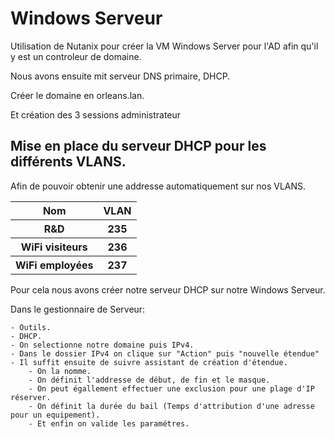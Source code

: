 # Windows Serveur

Utilisation de Nutanix pour créer la VM Windows Server pour l'AD afin qu'il y est un controleur de domaine. <br>

Nous avons ensuite mit serveur DNS primaire, DHCP.<br>

Créer le domaine en orleans.lan.<br>

Et création des 3 sessions administrateur 


## Mise en place du serveur DHCP pour les différents VLANS.
    
Afin de pouvoir obtenir une addresse automatiquement sur nos VLANS.<br>

<table>
    <thead>
        <tr>
            <th>Nom</th>
            <th>VLAN</th>
        </tr>
    </thead>
    <tbody>
        <tr>
            <th>R&D</th>
            <th>235</th>
        </tr>
        <tr>
            <th>WiFi visiteurs</th>
            <th>236</th>
        </tr>
        <tr>
            <th>WiFi employées</th>
            <th>237</th>
        </tr>
    </body>
</table>

Pour cela nous avons créer notre serveur DHCP sur notre Windows Serveur. 

   Dans le gestionnaire de Serveur: 
      
    - Outils.
    - DHCP.
    - On selectionne notre domaine puis IPv4.
    - Dans le dossier IPv4 on clique sur "Action" puis "nouvelle étendue"
    - Il suffit ensuite de suivre assistant de création d'étendue.
        - On la nomme.
        - On définit l'addresse de début, de fin et le masque.
        - On peut égallement effectuer une exclusion pour une plage d'IP réserver.
        - On définit la durée du bail (Temps d'attribution d'une adresse pour un equipement).
        - Et enfin on valide les paramétres.
    